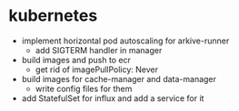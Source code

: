 # kubernetes

- implement horizontal pod autoscaling for arkive-runner
  - add SIGTERM handler in manager
- build images and push to ecr
  - get rid of imagePullPolicy: Never
- build images for cache-manager and data-manager
  - write config files for them
- add StatefulSet for influx and add a service for it